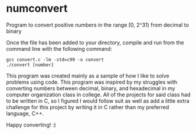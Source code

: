 # numconvert

Program to convert positive numbers in the range [0, 2^31)
from decimal to binary

Once the file has been added to your directory, compile and
run from the command line with the following command:

    gcc convert.c -lm -std=c99 -o convert
    ./convert [number]

This program was created mainly as a sample of how I like to
solve problems using code. This program was inspired by my
struggles with converting numbers between decimal, binary,
and hexadecimal in my computer organization class in college.
All of the projects for said class had to be written in C, so
I figured I would follow suit as well as add a little extra
challenge for this project by writing it in C rather than my
preferred language, C++.

Happy converting! :)
